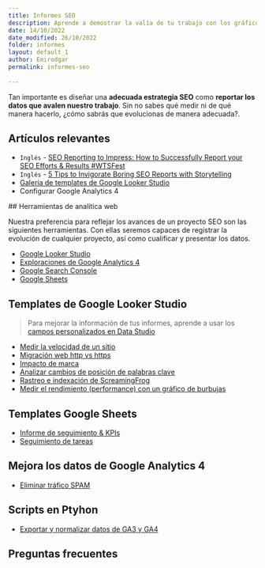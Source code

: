 ```yaml
---
title: Informes SEO
description: Aprende a demostrar la valía de tu trabajo con los gráficos e informes adecuados
date: 14/10/2022
date_modified: 26/10/2022
folder: informes
layout: default_1
author: Emirodgar
permalink: informes-seo
  
---
```


Tan importante es diseñar una **adecuada estrategia SEO** como **reportar los datos que avalen nuestro trabajo**. Sin no sabes qué medir ni de qué manera hacerlo, ¿cómo sabrás que evolucionas de manera adecuada?.

<section id="cs_recursos"></section>

## Artículos relevantes

- `Inglés` -  [SEO Reporting to Impress: How to Successfully Report your SEO Efforts & Results #WTSFest](https://www.slideshare.net/aleydasolis/seo-reporting-to-impress-how-to-successfully-report-your-seo-efforts-results-wtsfest)
- `Inglés` -  [5 Tips to Invigorate Boring SEO Reports with Storytelling](https://moz.com/blog/seo-reports-with-storytelling)
- [Galería de templates de Google Looker Studio](https://datastudio.google.com/gallery)
- Configurar Google Analytics 4


<section id="cs_herramientas"></section>
## Herramientas de analítica web

Nuestra preferencia para reflejar los avances de un proyecto SEO son las siguientes herramientas. Con ellas seremos capaces de registrar la evolución de cualquier proyecto, así como cualificar y presentar los datos.

 - [Google Looker Studio](https://datastudio.google.com/)
 - [Exploraciones de Google Analytics 4](https://support.google.com/analytics/answer/7579450?hl=es#zippy=,secciones-de-este-art%C3%ADculo)
 - [Google Search Console](https://search.google.com/search-console/performance/search-analytics)
 - [Google Sheets](https://www.google.es/intl/es/sheets/about/)




## Templates de Google Looker Studio

> Para mejorar la información de tus informes, aprende a usar los [campos personalizados en Data Studio](https://chuletaseo.com/campos-personalizados-data-studio)

 
- [Medir la velocidad de un sitio]( https://www.searchenginejournal.com/build-speed-dashboards-google-data-studio/321343/)
- [Migración web http vs https](https://simoncox.com/article/using-google-data-studio-to-review-your-http-to-https-migration)
- [Impacto de marca](https://www.morrowlytics.co.uk/google-data-studio/benchmarking-your-search-penetration/)
- [Analizar cambios de posición de palabras clave]( https://datastudio.google.com/u/0/reporting/1Fm7x1vc0vLokRhGf0WqaMd52mw7wjaSI/page/6zXD)
- [Rastreo e indexación de ScreamingFrog](https://datastudio.google.com/reporting/4ce5740d-318d-42bb-befc-5dfb6c7e28f0/page/p_mignxmm5rc)
- [Medir el rendimiento (performance) con un gráfico de burbujas](https://developers.google.com/search/blog/2022/04/performance-optimization-bubble-chart)



## Templates Google Sheets 

- [Informe de seguimiento & KPIs](https://docs.google.com/spreadsheets/d/1zWkOVpXJ_jlHK96gz414KEryDgqIYg9V0huyvKOofzE/edit#gid=0) 
- [Seguimiento de tareas](https://docs.google.com/spreadsheets/d/1S4oO4Ss0MYlyUDm_AaRLCd5r6r3NUUd9E5LAyPa7fFM/edit?usp=sharing)

## Mejora los datos de Google Analytics 4

 - [Eliminar tráfico SPAM](https://chuletaseo.com/eliminar-trafico-spam-robot)


## Scripts en Ptyhon

- [Exportar y normalizar datos de GA3 y GA4](https://github.com/locomotive-agency/GA3toGA4) 


## Preguntas frecuentes
<section id="cs_pr"></section>


<!--stackedit_data:
eyJoaXN0b3J5IjpbMzYzNTkyNzM1LC0xMjI4ODkyNjksMTk3MT
gxMzU3MywtNDExMjc5NzE4LC00MDE0MDk3NzQsMTIxMTk0MjA2
NiwtMTMwODI4MDE3MywxMzA0ODM4MjEsLTM4MDcxNDYzOV19
-->